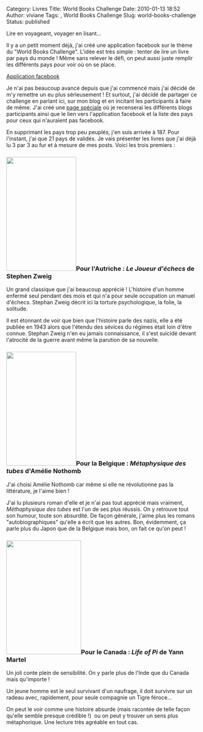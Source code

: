 Category: Livres
Title: World Books Challenge
Date: 2010-01-13 18:52
Author: viviane
Tags: , World Books Challenge
Slug: world-books-challenge
Status: published

Lire en voyageant, voyager en lisant...

Il y a un petit moment déjà, j'ai créé une application facebook sur le thème du "World Books Challenge". L'idée est très simple : tenter de lire un livre par pays du monde ! Même sans relever le défi, on peut aussi juste remplir les différents pays pour voir où on se place.

<a href="http://www.facebook.com/apps/application.php?id=6943531793" target="_blank">Application facebook</a>

Je n'ai pas beaucoup avancé depuis que j'ai commencé mais j'ai décidé de m'y remettre un eu plus sérieusement ! Et surtout, j'ai décidé de partager ce challenge en parlant ici, sur mon blog et en incitant les participants à faire de même. J'ai créé une <a href="/world-books-challenge">page spéciale</a> où je recenserai les différents blogs participants ainsi que le lien vers l'application facebook et la liste des pays pour ceux qui n'auraient pas facebook.

En supprimant les pays trop peu peuplés, j'en suis arrivée à 187. Pour l'instant, j'ai que 21 pays de validés. Je vais présenter les livres que j'ai déjà lu 3 par 3 au fur et à mesure de mes posts. Voici les trois premiers :
<h3><a href="http://www.viviane-voyages.com/wp-content/uploads/2010/01/joueur-dechecs.jpg"><img class="alignleft size-medium wp-image-1055" title="Le Joueur d'échecs" src="http://www.viviane-voyages.com/wp-content/uploads/2010/01/joueur-dechecs-184x300.jpg" alt="" width="184" height="300" /></a>Pour l'Autriche :<em> Le Joueur d'échecs</em> de Stephen Zweig</h3>
Un grand classique que j'ai beaucoup apprécié ! L'histoire d'un homme enfermé seul pendant des mois et qui n'a pour seule occupation un manuel d'échecs. Stephan Zweig décrit ici la torture psychologique, la folie, la solitude.

Il est étonnant de voir que bien que l'histoire parle des nazis, elle a été publiée en 1943 alors que l'étendu des sévices du régimes était loin d'être connue. Stephan Zweig n'en eu jamais connaissance, il s'est suicidé devant l'atrocité de la guerre avant même la parution de sa nouvelle.
<h3><a href="http://www.viviane-voyages.com/wp-content/uploads/2010/01/metaphysique-des-tubes.jpg"><img class="alignleft size-medium wp-image-1057" title="Métaphysique des tubes" src="http://www.viviane-voyages.com/wp-content/uploads/2010/01/metaphysique-des-tubes-184x300.jpg" alt="" width="184" height="300" /></a>Pour la Belgique : <em>Métaphysique des tubes</em> d'Amélie Nothomb</h3>
J'ai choisi Amélie Nothomb car même si elle ne révolutionne pas la littérature, je l'aime bien !

J'ai lu plusieurs roman d'elle et je n'ai pas tout apprécié mais vraiment, <em>Méthaphysique des tubes</em> est l'un de ses plus réussis. On y retrouve tout son humour, toute son absurdité. De façon générale, j'aime plus les romans "autobiographiques" qu'elle a écrit que les autres. Bon, évidemment, ça parle plus du Japon que de la Belgique mais bon, on fait ce qu'on peut !
<h3><a href="http://www.viviane-voyages.com/wp-content/uploads/2010/01/life-of-pi.jpg"><img class="alignleft size-medium wp-image-1058" title="Life of Pi" src="http://www.viviane-voyages.com/wp-content/uploads/2010/01/life-of-pi-197x300.jpg" alt="" width="197" height="300" /></a>Pour le Canada : <em>Life of Pi</em> de Yann Martel</h3>
Un joli conte plein de sensibilité. On y parle plus de l'Inde que du Canada mais qu'importe !

Un jeune homme est le seul survivant d'un naufrage, il doit survivre sur un radeau avec, rapidement, pour seule compagnie un Tigre féroce...

On peut le voir comme une histoire absurde (mais racontée de telle façon qu'elle semble presque crédible !)  ou on peut y trouver un sens plus métaphorique. Une lecture très agréable en tout cas.